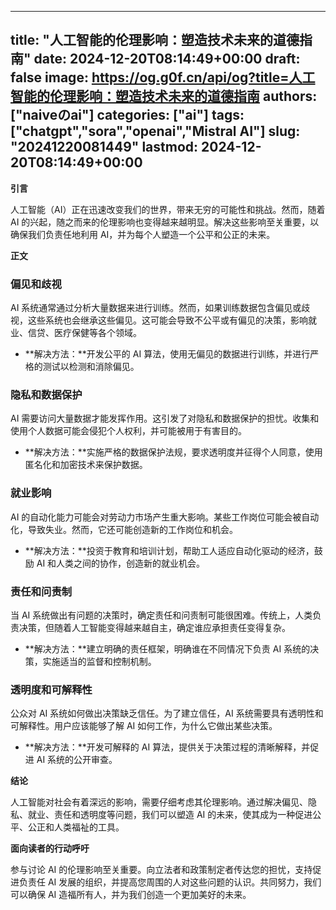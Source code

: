 
---
title: "人工智能的伦理影响：塑造技术未来的道德指南"
date: 2024-12-20T08:14:49+00:00
draft: false
image: https://og.g0f.cn/api/og?title=人工智能的伦理影响：塑造技术未来的道德指南
authors: ["naiveのai"]
categories: ["ai"]
tags: ["chatgpt","sora","openai","Mistral AI"]
slug: "20241220081449"
lastmod: 2024-12-20T08:14:49+00:00
---
**引言**

人工智能（AI）正在迅速改变我们的世界，带来无穷的可能性和挑战。然而，随着 AI 的兴起，随之而来的伦理影响也变得越来越明显。解决这些影响至关重要，以确保我们负责任地利用 AI，并为每个人塑造一个公平和公正的未来。

**正文**

### 偏见和歧视

AI 系统通常通过分析大量数据来进行训练。然而，如果训练数据包含偏见或歧视，这些系统也会继承这些偏见。这可能会导致不公平或有偏见的决策，影响就业、信贷、医疗保健等各个领域。

* **解决方法：**开发公平的 AI 算法，使用无偏见的数据进行训练，并进行严格的测试以检测和消除偏见。

### 隐私和数据保护

AI 需要访问大量数据才能发挥作用。这引发了对隐私和数据保护的担忧。收集和使用个人数据可能会侵犯个人权利，并可能被用于有害目的。

* **解决方法：**实施严格的数据保护法规，要求透明度并征得个人同意，使用匿名化和加密技术来保护数据。

### 就业影响

AI 的自动化能力可能会对劳动力市场产生重大影响。某些工作岗位可能会被自动化，导致失业。然而，它还可能创造新的工作岗位和机会。

* **解决方法：**投资于教育和培训计划，帮助工人适应自动化驱动的经济，鼓励 AI 和人类之间的协作，创造新的就业机会。

### 责任和问责制

当 AI 系统做出有问题的决策时，确定责任和问责制可能很困难。传统上，人类负责决策，但随着人工智能变得越来越自主，确定谁应承担责任变得复杂。

* **解决方法：**建立明确的责任框架，明确谁在不同情况下负责 AI 系统的决策，实施适当的监督和控制机制。

### 透明度和可解释性

公众对 AI 系统如何做出决策缺乏信任。为了建立信任，AI 系统需要具有透明性和可解释性。用户应该能够了解 AI 如何工作，为什么它做出某些决策。

* **解决方法：**开发可解释的 AI 算法，提供关于决策过程的清晰解释，并促进 AI 系统的公开审查。

**结论**

人工智能对社会有着深远的影响，需要仔细考虑其伦理影响。通过解决偏见、隐私、就业、责任和透明度等问题，我们可以塑造 AI 的未来，使其成为一种促进公平、公正和人类福祉的工具。

**面向读者的行动呼吁**

参与讨论 AI 的伦理影响至关重要。向立法者和政策制定者传达您的担忧，支持促进负责任 AI 发展的组织，并提高您周围的人对这些问题的认识。共同努力，我们可以确保 AI 造福所有人，并为我们创造一个更加美好的未来。